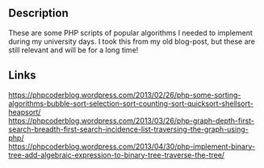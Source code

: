 ## Description

These are some PHP scripts of popular algorithms I needed to implement during my university days. I took this from my old blog-post, but these are still relevant and will be for a long time!

## Links
https://phpcoderblog.wordpress.com/2013/02/26/php-some-sorting-algorithms-bubble-sort-selection-sort-counting-sort-quicksort-shellsort-heapsort/  
https://phpcoderblog.wordpress.com/2013/03/26/php-graph-depth-first-search-breadth-first-search-incidence-list-traversing-the-graph-using-php/  
https://phpcoderblog.wordpress.com/2013/04/30/php-implement-binary-tree-add-algebraic-expression-to-binary-tree-traverse-the-tree/  